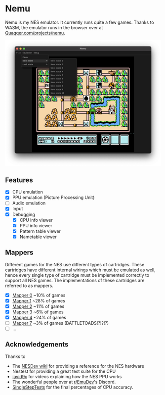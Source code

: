 # Nemu

Nemu is my NES emulator. It currently runs quite a few games. Thanks to WASM,
the emulator runs in the browser over at
[Quaqqer.com/projects/nemu](https://quaqqer.com/projects/nemu).

![A screenshot of Nemu running Mario Bros. 3 with save states](https://raw.githubusercontent.com/Quaqqer/nemu/master/.github/res/github/screenshot.png)

## Features

- [x] CPU emulation
- [x] PPU emulation (Picture Processing Unit)
- [ ] Audio emulation
- [x] Input
- [x] Debugging
  - [x] CPU info viewer
  - [x] PPU info viewer
  - [x] Pattern table viewer
  - [x] Nametable viewer

## Mappers

Different games for the NES use different types of cartridges. These cartridges
have different internal wirings which must be emulated as well, hence every
single type of cartridge must be implemented correctly to support all NES
games. The implementations of these cartridges are referred to as mappers.

- [x] [Mapper 0](https://nesdir.github.io/mapper0.html) ~10% of games
- [x] [Mapper 1](https://nesdir.github.io/mapper1.html) ~28% of games
- [x] [Mapper 2](https://nesdir.github.io/mapper2.html) ~11% of games
- [x] [Mapper 3](https://nesdir.github.io/mapper3.html) ~6% of games
- [x] [Mapper 4](https://nesdir.github.io/mapper4.html) ~24% of games
- [ ] [Mapper 7](https://nesdir.github.io/mapper7.html) ~3% of games (BATTLETOADS!?!?!?)
- [ ] ...

## Acknowledgements

Thanks to

- The [NESDev wiki](https://www.nesdev.org/) for providing a reference for the NES hardware
- Nestest for providing a great test suite for the CPU
- [javid9x](https://www.youtube.com/@javidx9) for videos explaining how the NES PPU works
- The wonderful people over at [r/EmuDev](https://www.reddit.com/r/EmuDev/)'s Discord.
- [SingleStepTests](https://github.com/SingleStepTests) for the final
  percentages of CPU accuracy.
